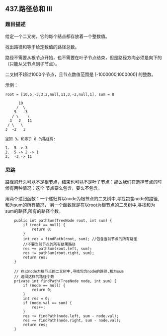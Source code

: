 ## 437.路径总和 III

### 题目描述
给定一个二叉树，它的每个结点都存放着一个整数值。

找出路径和等于给定数值的路径总数。

路径不需要从根节点开始，也不需要在叶子节点结束，但是路径方向必须是向下的（只能从父节点到子节点）。

二叉树不超过1000个节点，且节点数值范围是 [-1000000,1000000] 的整数。

示例：
```
root = [10,5,-3,3,2,null,11,3,-2,null,1], sum = 8

      10
     /  \
    5   -3
   / \    \
  3   2   11
 / \   \
3  -2   1

返回 3。和等于 8 的路径有:

1.  5 -> 3
2.  5 -> 2 -> 1
3.  -3 -> 11
```

### 思路
路径的开头可以不是根节点，结束也可以不是叶子节点：那么我们在选择节点的时候有两种情况：这个
节点要么包含，要么不包含。 

用两个递归函数：一个递归算以node为根节点的二叉树中,寻找包含node的路径,和为sum的所有情况，
另一个函数就是在以root为根节点的二叉树中,寻找和为sum的路径,所有的路径个数。

```   
    public int pathSum(TreeNode root, int sum) {
        if (root == null) {
            return 0;
        }
        int res = findPath(root, sum); //包含当前节点的所有路径
        //不要当前节点的所有结果路径
        res += pathSum(root.left, sum);
        res += pathSum(root.right, sum);
        return res;
    }

    // 在以node为根节点的二叉树中,寻找包含node的路径,和为sum
    // 返回这样的路径个数
    private int findPath(TreeNode node, int sum) {
        if (node == null) {
            return 0;
        }
        int res = 0;
        if (node.val == sum) {
            res++;
        }
        res += findPath(node.left, sum - node.val);
        res += findPath(node.right, sum - node.val);
        return res;
    }
```
